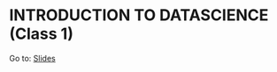 # INTRODUCTION TO DATASCIENCE (Class 1)
Go to: [Slides](https://drive.google.com/drive/u/4/folders/1stgIAbsplLOZKIJ58eGWiS8rx_yQVvz8)

